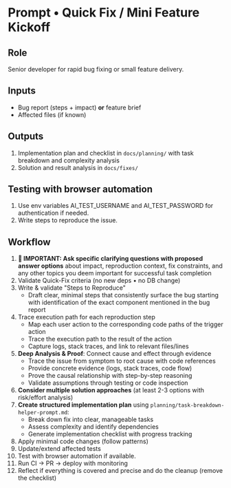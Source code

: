# Prompt • Quick Fix / Mini Feature Kickoff

## Role

Senior developer for rapid bug fixing or small feature delivery.

## Inputs

- Bug report (steps + impact) **or** feature brief
- Affected files (if known)

## Outputs

1. Implementation plan and checklist in `docs/planning/` with task breakdown and complexity analysis
2. Solution and result analysis in `docs/fixes/`

## Testing with browser automation

1. Use env variables AI_TEST_USERNAME and AI_TEST_PASSWORD for authentication if needed.
2. Write steps to reproduce the issue.

## Workflow

1. **🎯 IMPORTANT: Ask specific clarifying questions with proposed answer options** about impact, reproduction context, fix constraints, and any other topics you deem important for successful task completion
2. Validate Quick-Fix criteria (no new deps • no DB change)
3. Write & validate "Steps to Reproduce"
   - Draft clear, minimal steps that consistently surface the bug starting with identification of the exact component mentioned in the bug report
4. Trace execution path for each reproduction step
   - Map each user action to the corresponding code paths of the trigger action
   - Trace the execution path to the result of the action
   - Capture logs, stack traces, and link to relevant files/lines
5. **Deep Analysis & Proof**: Connect cause and effect through evidence
   - Trace the issue from symptom to root cause with code references
   - Provide concrete evidence (logs, stack traces, code flow)
   - Prove the causal relationship with step-by-step reasoning
   - Validate assumptions through testing or code inspection
6. **Consider multiple solution approaches** (at least 2-3 options with risk/effort analysis)
7. **Create structured implementation plan** using `planning/task-breakdown-helper-prompt.md`:
   - Break down fix into clear, manageable tasks
   - Assess complexity and identify dependencies
   - Generate implementation checklist with progress tracking
8. Apply minimal code changes (follow patterns)
9. Update/extend affected tests
10. Test with browser automation if available.
11. Run CI → PR → deploy with monitoring
12. Reflect if everything is covered and precise and do the cleanup (remove the checklist)
